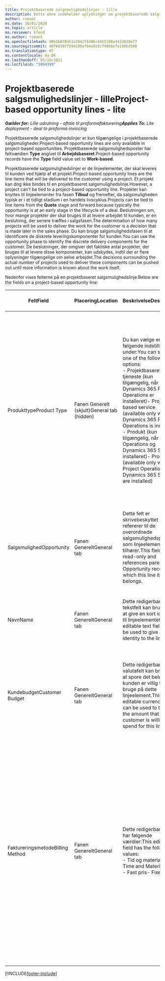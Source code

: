 ```yaml
---
title: Projektbaserede salgsmulighedslinjer - lille
description: Dette emne indeholder oplysninger om projektbaserede salgsmulighedslinjer. (Pro)
author: rumant
ms.date: 10/01/2020
ms.topic: article
ms.reviewer: kfend
ms.author: rumant
ms.openlocfilehash: 90b1b078d51c2842f6406c4455188a4433820a77
ms.sourcegitcommit: 40f68387f594180af64a5e5c748b6efa188bd300
ms.translationtype: HT
ms.contentlocale: da-DK
ms.lasthandoff: 05/10/2021
ms.locfileid: "5994399"
---
```

# <a name="project-based-opportunity-lines---lite"></a><span data-ttu-id="6d195-104">Projektbaserede salgsmulighedslinjer - lille</span><span class="sxs-lookup"><span data-stu-id="6d195-104">Project-based opportunity lines - lite</span></span>

<span data-ttu-id="6d195-105">_**Gælder for:** Lille udrulning - aftale til proformafakturering_</span><span class="sxs-lookup"><span data-stu-id="6d195-105">_**Applies To:** Lite deployment - deal to proforma invoicing_</span></span>

<span data-ttu-id="6d195-106">Projektbaserede salgsmulighedslinjer er kun tilgængelige i projektbaserede salgsmuligheder.</span><span class="sxs-lookup"><span data-stu-id="6d195-106">Project-based opportunity lines are only available in project-based opportunities.</span></span> <span data-ttu-id="6d195-107">Projektbaserede salgsmulighedsposter har feltværdien **Type** angivet til **Arbejdsbaseret**.</span><span class="sxs-lookup"><span data-stu-id="6d195-107">Project-based opportunity records have the **Type** field value set to **Work-based**.</span></span>

<span data-ttu-id="6d195-108">Projektbaserede salgsmulighedslinjer er de linjeelementer, der skal leveres til kunden ved hjælp af et projekt.</span><span class="sxs-lookup"><span data-stu-id="6d195-108">Project-based opportunity lines are the line items that will be delivered to the customer using a project.</span></span> <span data-ttu-id="6d195-109">Et projekt kan dog ikke bindes til en projektbaseret salgsmulighedslinje.</span><span class="sxs-lookup"><span data-stu-id="6d195-109">However, a project can't be tied to a project-based opportunity line.</span></span> <span data-ttu-id="6d195-110">Projekter kan knyttes til linjeelementer fra fasen **Tilbud** og fremefter, da salgsmuligheden typisk er i et tidligt stadium i en handels livscyklus.</span><span class="sxs-lookup"><span data-stu-id="6d195-110">Projects can be tied to line items from the **Quote** stage and forward because typically the opportunity is at an early stage in the lifecycle of a deal.</span></span> <span data-ttu-id="6d195-111">Beslutningen om, hvor mange projekter der skal bruges til at levere arbejdet til kunden, er en beslutning, der senere træffes i salgsfasen.</span><span class="sxs-lookup"><span data-stu-id="6d195-111">The determination of how many projects will be used to deliver the work for the customer is a decision that is made later in the sales phase.</span></span> <span data-ttu-id="6d195-112">Du kan bruge salgsmulighedsfasen til at identificere de diskrete leveringskomponenter for kunden.</span><span class="sxs-lookup"><span data-stu-id="6d195-112">You can use the opportunity phase to identify the discrete delivery components for the customer.</span></span> <span data-ttu-id="6d195-113">De beslutninger, der omgiver det faktiske antal projekter, der bruges til at levere disse komponenter, kan udskydes, indtil der er flere oplysninger tilgængelige om selve arbejdet.</span><span class="sxs-lookup"><span data-stu-id="6d195-113">The decisions surrounding the actual number of projects used to deliver these components can be pushed out until more information is known about the work itself.</span></span>

<span data-ttu-id="6d195-114">Nedenfor vises felterne på en projektbaseret salgsmulighedslinje:</span><span class="sxs-lookup"><span data-stu-id="6d195-114">Below are the fields on a project-based opportunity line:</span></span>

| <span data-ttu-id="6d195-115">**Felt**</span><span class="sxs-lookup"><span data-stu-id="6d195-115">**Field**</span></span> | <span data-ttu-id="6d195-116">**Placering**</span><span class="sxs-lookup"><span data-stu-id="6d195-116">**Location**</span></span> | <span data-ttu-id="6d195-117">**Beskrivelse**</span><span class="sxs-lookup"><span data-stu-id="6d195-117">**Description**</span></span> | <span data-ttu-id="6d195-118">**Downstream-virkning**</span><span class="sxs-lookup"><span data-stu-id="6d195-118">**Downstream impact**</span></span> |
| --- | --- | --- | --- |
| <span data-ttu-id="6d195-119">Produkttype</span><span class="sxs-lookup"><span data-stu-id="6d195-119">Product Type</span></span> | <span data-ttu-id="6d195-120">Fanen Generelt (skjult)</span><span class="sxs-lookup"><span data-stu-id="6d195-120">General tab (hidden)</span></span> | <span data-ttu-id="6d195-121">Du kan vælge en af følgende indstillinger under:</span><span class="sxs-lookup"><span data-stu-id="6d195-121">You can select one of the following options:</span></span></br><span data-ttu-id="6d195-122">- Projektbaseret tjeneste (kun tilgængelig, når Dynamics 365 Project Operations er installeret)</span><span class="sxs-lookup"><span data-stu-id="6d195-122">- Project-based service (available only when Dynamics 365 Project Operations is installed)</span></span></br><span data-ttu-id="6d195-123">- Produkt (kun tilgængelig, når Project Operations og Dynamics 365 Sales er installeret)</span><span class="sxs-lookup"><span data-stu-id="6d195-123">- Product (available only when Project Operations and Dynamics 365 Sales are installed)</span></span> | <span data-ttu-id="6d195-124">Værdien i dette felt er angivet til **Projektbaseret service**, når du opretter en projektbaserede salgsmulighedslinje fra gitteret for projektbaserede linjer i salgsmuligheden.</span><span class="sxs-lookup"><span data-stu-id="6d195-124">The value of this field is set to **Project-based service** when you create a project-based opportunity line from the project-based lines grid on the Opportunity.</span></span> <br> <span data-ttu-id="6d195-125">Hvis du ændrer eller tilsidesætter denne værdi, aktiveres projektfunktionen ikke i dine projektbaserede linjeelementer.</span><span class="sxs-lookup"><span data-stu-id="6d195-125">If you change or override this value, the project functionality won't be enabled on your project-based line items.</span></span> |
| <span data-ttu-id="6d195-126">Salgsmulighed</span><span class="sxs-lookup"><span data-stu-id="6d195-126">Opportunity</span></span> | <span data-ttu-id="6d195-127">Fanen Generelt</span><span class="sxs-lookup"><span data-stu-id="6d195-127">General tab</span></span> | <span data-ttu-id="6d195-128">Dette felt er skrivebeskyttet og refererer til de overordnede salgsmulighedsposter, som linjeelementet tilhører.</span><span class="sxs-lookup"><span data-stu-id="6d195-128">This field is read-only and references parent Opportunity record to which this line item belongs.</span></span> | <span data-ttu-id="6d195-129">Dette felt har ingen downstream-virkning.</span><span class="sxs-lookup"><span data-stu-id="6d195-129">There is no downstream impact from this field.</span></span> |
| <span data-ttu-id="6d195-130">Navn</span><span class="sxs-lookup"><span data-stu-id="6d195-130">Name</span></span> | <span data-ttu-id="6d195-131">Fanen Generelt</span><span class="sxs-lookup"><span data-stu-id="6d195-131">General tab</span></span> | <span data-ttu-id="6d195-132">Dette redigerbare tekstfelt kan bruges til at give en kort identitet til linjeelementet.</span><span class="sxs-lookup"><span data-stu-id="6d195-132">This editable text field can be used to give a short identity to the line item.</span></span> | <span data-ttu-id="6d195-133">Denne værdi overføres til tilbudslinjen, når du opretter et tilbud fra denne salgsmulighed.</span><span class="sxs-lookup"><span data-stu-id="6d195-133">This value is carried over to the quote line when you create a quote from this opportunity.</span></span> |
| <span data-ttu-id="6d195-134">Kundebudget</span><span class="sxs-lookup"><span data-stu-id="6d195-134">Customer Budget</span></span> | <span data-ttu-id="6d195-135">Fanen Generelt</span><span class="sxs-lookup"><span data-stu-id="6d195-135">General tab</span></span> | <span data-ttu-id="6d195-136">Dette redigerbare valutafelt kan bruges til at spore det beløb, som kunden er villig til at bruge på dette linjeelement.</span><span class="sxs-lookup"><span data-stu-id="6d195-136">This editable currency field can be used to track the amount that the customer is willing to spend for this line item.</span></span> | <span data-ttu-id="6d195-137">Denne værdi overføres til det tilsvarende felt på tilbudslinjen, når du opretter et tilbud fra denne salgsmulighed.</span><span class="sxs-lookup"><span data-stu-id="6d195-137">This value is carried over to the corresponding field on the quote line when you create a quote from this opportunity.</span></span> |
| <span data-ttu-id="6d195-138">Faktureringsmetode</span><span class="sxs-lookup"><span data-stu-id="6d195-138">Billing Method</span></span> | <span data-ttu-id="6d195-139">Fanen Generelt</span><span class="sxs-lookup"><span data-stu-id="6d195-139">General tab</span></span> | <span data-ttu-id="6d195-140">Dette redigerbare felt har følgende værdier:</span><span class="sxs-lookup"><span data-stu-id="6d195-140">This editable field has the following values:</span></span></br><span data-ttu-id="6d195-141">- Tid og materiale</span><span class="sxs-lookup"><span data-stu-id="6d195-141">- Time and Material</span></span></br><span data-ttu-id="6d195-142">- Fast pris</span><span class="sxs-lookup"><span data-stu-id="6d195-142">- Fixed Price</span></span> | <span data-ttu-id="6d195-143">Denne værdi overføres til det tilsvarende felt på tilbudslinjen, når du opretter et tilbud fra denne salgsmulighed.</span><span class="sxs-lookup"><span data-stu-id="6d195-143">This value is carried over to the corresponding field on the quote line when you create a quote from this opportunity.</span></span> <span data-ttu-id="6d195-144">Når tilbudslinjen er oprettet, er feltet låst og kan ikke ændres.</span><span class="sxs-lookup"><span data-stu-id="6d195-144">After the quote line is created, the field is locked and can't be changed.</span></span> <span data-ttu-id="6d195-145">Tildel denne feltværdi så præcist som muligt.</span><span class="sxs-lookup"><span data-stu-id="6d195-145">Assign this field value as accurately as possible.</span></span> <span data-ttu-id="6d195-146">Hvis du har brug for at ændre værdien i dette felt på tilbudslinjen, skal du slette og oprette tilbudslinjen igen.</span><span class="sxs-lookup"><span data-stu-id="6d195-146">If you need to change the value of this field on the quote line, delete and re-create the quote line.</span></span> |


[!INCLUDE[footer-include](../../includes/footer-banner.md)]
